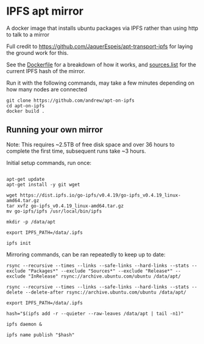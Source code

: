 # IPFS apt mirror

A docker image that installs ubuntu packages via IPFS rather than using http to talk to a mirror

Full credit to https://github.com/JaquerEspeis/apt-transport-ipfs for laying the ground work for this.

See the [Dockerfile](Dockerfile) for a breakdown of how it works, and [sources.list](sources.list) for the current IPFS hash of the mirror.

Run it with the following commands, may take a few minutes depending on how many nodes are connected

```shell
git clone https://github.com/andrew/apt-on-ipfs
cd apt-on-ipfs
docker build .
```

## Running your own mirror

Note: This requires ~2.5TB of free disk space and over 36 hours to complete the first time, subsequent runs take ~3 hours.

Initial setup commands, run once:

```shell

apt-get update
apt-get install -y git wget

wget https://dist.ipfs.io/go-ipfs/v0.4.19/go-ipfs_v0.4.19_linux-amd64.tar.gz
tar xvfz go-ipfs_v0.4.19_linux-amd64.tar.gz
mv go-ipfs/ipfs /usr/local/bin/ipfs

mkdir -p /data/apt

export IPFS_PATH=/data/.ipfs

ipfs init
```

Mirroring commands, can be ran repeatedly to keep up to date:

```shell
rsync --recursive --times --links --safe-links --hard-links --stats --exclude "Packages*" --exclude "Sources*" --exclude "Release*" --exclude "InRelease" rsync://archive.ubuntu.com/ubuntu /data/apt/

rsync --recursive --times --links --safe-links --hard-links --stats --delete --delete-after rsync://archive.ubuntu.com/ubuntu /data/apt/

export IPFS_PATH=/data/.ipfs

hash="$(ipfs add -r --quieter --raw-leaves /data/apt | tail -n1)"

ipfs daemon &

ipfs name publish "$hash"
```
